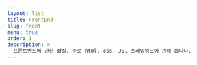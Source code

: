 ```yaml
---
layout: list
title: FrontEnd
slug: front
menu: true
order: 1
description: >
  프론트엔드에 관한 삽질. 주로 html, css, JS, 프레임워크에 관해 씁니다.
---
```


